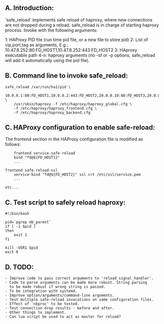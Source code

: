 A. Introduction:
----------------

'safe_reload' implements safe reload of haproxy, where new connections
are not dropped during a reload. safe_reload is in charge of starting
haproxy process. Invoke with the following arguments:

1:   HAProxy PID file (run time pid file, or a new file to store pid)
2:   List of vip,port,tag as arguments, E.g.:
	10.47.8.252:80:FD_HOST1,10.47.8.252:443:FD_HOST2
3:   HAproxy executable path
4-n: haproxy arguments (no -sf or -p options, safe_reload will add it
	automatically using the pid file).


B. Command line to invoke safe_reload:
---------------------------------------

	safe_reload /var/run/ha1/pid \
		10.0.0.1:80:FD_HOST1,10.0.0.2:443:FD_HOST2,20.0.0.10:80:FD_HOST3,20.0.0.11:443:FD_HOST4 \
		/usr/sbin/haproxy -f /etc/haproxy/haproxy_global.cfg \
		-f /etc/haproxy/haproxy_frontend.cfg \
		-f /etc/haproxy/haproxy_backend.cfg


C. HAProxy configuration to enable safe-reload:
-----------------------------------------------

The frontend section in the HAProxy configuration file is modified as
follows:


        frontend service-safe-reload
		bind "fd@${FD_HOST1}"
		...

	frontend safe-reload-ssl
		service-bind "fd@${FD_HOST2}" ssl crt /etc/ssl/service.pem
		...

	etc...


C. Test script to safely reload haproxy:
----------------------------------------

	#!/bin/bash

	pid=`pgrep mb_parent`
	if [ -z $pid ]
	then
		exit 1
	fi

	kill -USR1 $pid
	exit 0


D. TODO:
---------

	- Improve code to pass correct arguments to 'reload_signal_handler'.
	- Code to parse arguments can be made more robust. String parsing
	  to be made robust if wrong string is passed.
	- To be integration with systemd.
	- Improve option/arguments/command-line arguments.
	- Test multiple safe-reload invocations on same configuration files.
	- Effect of 'nbproc' to be tested.
	- Test connection drop results - before and after.
	- Other things to implement.
	- Can lua script be used to act as master for reload?
